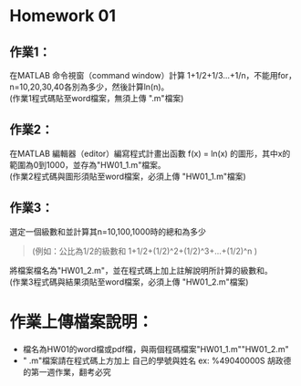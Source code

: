 # Homework 01

## 作業1：

在MATLAB 命令視窗（command window）計算 1+1/2+1/3...+1/n，不能用for，n=10,20,30,40各別為多少，然後計算ln(n)。 <br />
(作業1程式碼貼至word檔案，無須上傳 ".m"檔案)

 

## 作業2：
在MATLAB 編輯器（editor）編寫程式計畫出函數 f(x) = ln(x) 的圖形，其中x的範圍為0到1000，並存為"HW01_1.m"檔案。 <br />
(作業2程式碼與圖形須貼至word檔案，必須上傳 "HW01_1.m"檔案)

 
## 作業3：
選定一個級數和並計算其n=10,100,1000時的總和為多少
> (例如：公比為1/2的級數和 1+1/2+(1/2)^2+(1/2)^3+…+(1/2)^n )

將檔案檔名為"HW01_2.m"，並在程式碼上加上註解說明所計算的級數和。<br />
(作業3程式碼與結果須貼至word檔案，必須上傳 "HW01_2.m"檔案)

 

# 作業上傳檔案說明：

- 檔名為HW01的word檔或pdf檔，與兩個程碼檔案"HW01_1.m""HW01_2.m"
- " .m"檔案請在程式碼上方加上 自己的學號與姓名 ex: %49040000S 胡政德 的第一週作業，翻考必究
